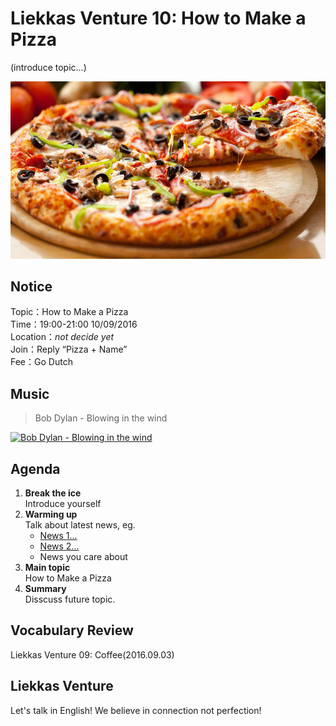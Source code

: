 
# Liekkas Venture 10: How to Make a Pizza

(introduce topic...)

![Pizza](./images/pizza.jpg "pizza")

## Notice

Topic：How to Make a Pizza  
Time：19:00-21:00 10/09/2016  
Location：*not decide yet*  
Join：Reply “Pizza + Name”   
Fee：Go Dutch

## Music

> Bob Dylan - Blowing in the wind 

[![Bob Dylan - Blowing in the wind](http://img.youtube.com/vi/vWwgrjjIMXA/0.jpg)](https://www.youtube.com/watch?v=vWwgrjjIMXA)
	

## Agenda

1. **Break the ice**  
    Introduce yourself
2. **Warming up**   
    Talk about latest news, eg.
	- [News 1...]()
	- [News 2...]()
    - News you care about
3. **Main topic**  
	How to Make a Pizza
4. **Summary**   
    Disscuss future topic.

## Vocabulary Review

Liekkas Venture 09: Coffee(2016.09.03)  


## Liekkas Venture

Let's talk in English!
We believe in connection not perfection!
